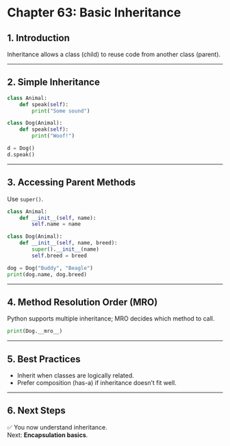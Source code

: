 # Chapter 63: Basic Inheritance

## 1. Introduction
Inheritance allows a class (child) to reuse code from another class (parent).

---

## 2. Simple Inheritance
```python
class Animal:
    def speak(self):
        print("Some sound")

class Dog(Animal):
    def speak(self):
        print("Woof!")

d = Dog()
d.speak()
```

---

## 3. Accessing Parent Methods
Use `super()`.

```python
class Animal:
    def __init__(self, name):
        self.name = name

class Dog(Animal):
    def __init__(self, name, breed):
        super().__init__(name)
        self.breed = breed

dog = Dog("Buddy", "Beagle")
print(dog.name, dog.breed)
```

---

## 4. Method Resolution Order (MRO)
Python supports multiple inheritance; MRO decides which method to call.

```python
print(Dog.__mro__)
```

---

## 5. Best Practices
- Inherit when classes are logically related.  
- Prefer composition (has-a) if inheritance doesn’t fit well.  

---

## 6. Next Steps
✅ You now understand inheritance.  
Next: **Encapsulation basics**.
